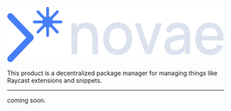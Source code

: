 <p align="center">
    <img src="images/logo.svg" height="128">
    <div>
        This product is a decentralized package manager for managing things like Raycast extensions and snippets.
    </div>
</p>

---

coming soon.
